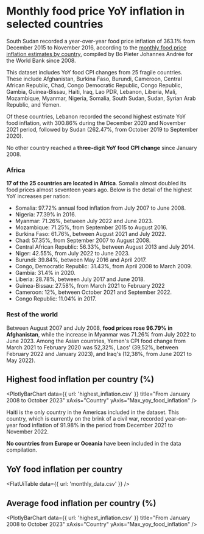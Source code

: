 # Monthly food price YoY inflation in selected countries

South Sudan recorded a year-over-year food price inflation of 363.1% from December 2015 to November 2016, according to the [monthly food price inflation estimates by country](https://microdata.worldbank.org/index.php/catalog/4509#study_desc1684331430702), compiled by Bo Pieter Johannes Andrée for the World Bank since 2008.

This dataset includes YoY food CPI changes from 25 fragile countries. These include Afghanistan, Burkina Faso, Burundi, Cameroon, Central African Republic, Chad, Congo Democratic Republic, Congo Republic, Gambia, Guinea-Bissau, Haiti, Iraq, Lao PDR, Lebanon, Liberia, Mali, Mozambique, Myanmar, Nigeria, Somalia, South Sudan, Sudan, Syrian Arab Republic, and Yemen.

Of these countries, Lebanon recorded the second highest estimate YoY food inflation, with 300.86% during the December 2020 and November 2021 period, followed by Sudan (262.47%, from October 2019 to September 2020).

No other country reached a **three-digit YoY food CPI change** since January 2008.

### Africa

**17 of the 25 countries are located in Africa**. Somalia almost doubled its food prices almost seventeen years ago. Below is the detail of the highest YoY increases per nation:

-	Somalia: 97.72% annual food inflation from July 2007 to June 2008.
-	Nigeria: 77.39% in 2016.
-	Myanmar: 71.26%, between July 2022 and June 2023.
-	Mozambique: 71.25%, from September 2015 to August 2016.
-	Burkina Faso: 61.76%, between August 2021 and July 2022.
-	Chad: 57.35%, from September 2007 to August 2008.
-	Central African Republic: 56.33%, between August 2013 and July 2014.
-	Niger: 42.55%, from July 2022 to June 2023.
-	Burundi: 39.84%, between May 2016 and April 2017.
-	Congo, Democratic Republic: 31.43%, from April 2008 to March 2009.
-	Gambia: 31.4% in 2020.
-	Liberia: 28.78%, between July 2017 and June 2018.
-	Guinea-Bissau: 27.58%, from March 2021 to February 2022
-	Cameroon: 12%, between October 2021 and September 2022.
-	Congo Republic: 11.04% in 2017.

### Rest of the world

Between August 2007 and July 2008, **food prices rose 96.79% in Afghanistan**, while the increase in Myanmar was 71.26% from July 2022 to June 2023. Among the Asian countries, Yemen's CPI food change from March 2021 to February 2020 was 52,32%, Laos' (39,52%, between February 2022 and January 2023), and Iraq's (12,38%, from June 2021 to May 2022).

## Highest food inflation per country (%)
<PlotlyBarChart
  data={{
    url: 'highest_inflation.csv'
  }}
  title="From January 2008 to October 2023"
  xAxis="Country"
  yAxis="Max_yoy_food_inflation"
/>

Haiti is the only country in the Americas included in the dataset. This country, which is currently on the brink of a civil war, recorded year-on-year food inflation of 91.98% in the period from December 2021 to November 2022.

**No countries from Europe or Oceania** have been included in the data compilation.

## YoY food inflation per country
<FlatUiTable
  data={{
    url: 'monthly_data.csv'
  }}
/>

## Average food inflation per country (%)
<PlotlyBarChart
  data={{
    url: 'highest_inflation.csv'
  }}
  title="From January 2008 to October 2023"
  xAxis="Country"
  yAxis="Max_yoy_food_inflation"
/>
